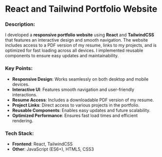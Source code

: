# React and Tailwind Portfolio Website

### Description:
I developed a **responsive portfolio website** using **React** and **TailwindCSS** that features an interactive design and smooth navigation. The website includes access to a PDF version of my resume, links to my projects, and is optimized for fast loading across all devices. I implemented reusable components to ensure easy updates and maintainability.

### Key Points:
- **Responsive Design**: Works seamlessly on both desktop and mobile devices.
- **Interactive UI**: Features smooth navigation and user-friendly interactions.
- **Resume Access**: Includes a downloadable PDF version of my resume.
- **Project Links**: Direct access to various projects in the portfolio.
- **Reusable Components**: Enables easy updates and future scalability.
- **Optimized Performance**: Ensures fast load times and efficient rendering.

### Tech Stack:
- **Frontend**: React, TailwindCSS
- **Other**: JavaScript (ES6+), HTML5, CSS3


